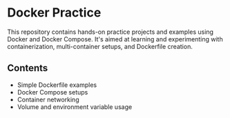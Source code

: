 # Docker Practice

This repository contains hands-on practice projects and examples using Docker and Docker Compose. It's aimed at learning and experimenting with containerization, multi-container setups, and Dockerfile creation.

## Contents

- Simple Dockerfile examples
- Docker Compose setups
- Container networking
- Volume and environment variable usage
